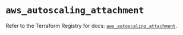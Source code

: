 # `aws_autoscaling_attachment`

Refer to the Terraform Registry for docs: [`aws_autoscaling_attachment`](https://registry.terraform.io/providers/hashicorp/aws/5.57.0/docs/resources/autoscaling_attachment).
